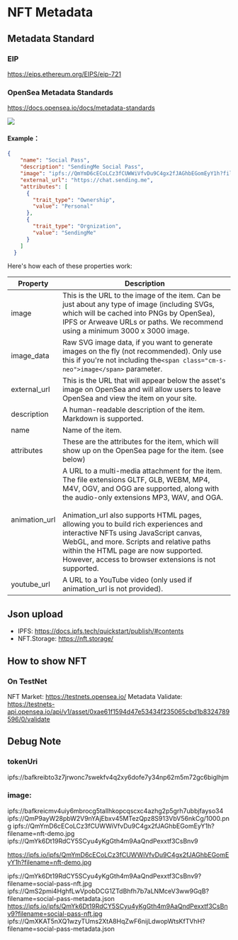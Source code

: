 # NFT Metadata

## Metadata Standard

### EIP

https://eips.ethereum.org/EIPS/eip-721

### OpenSea Metadata Standards

https://docs.opensea.io/docs/metadata-standards

![](https://files.readme.io/8357ffd-nft-metadata.png)

#### Example：

```json
{
    "name": "Social Pass",
    "description": "SendingMe Social Pass",
    "image": "ipfs://QmYmD6cECoLCz3fCUWWiVfvDu9C4gx2fJAGhbEGomEyY1h?filename=nft-demo.jpg",
    "external_url": "https://chat.sending.me",
    "attributes": [
      {
        "trait_type": "Ownership",
        "value": "Personal"
      },
      {
        "trait_type": "Orgnization",
        "value": "SendingMe"
      }
    ]
  }
```

Here's how each of these properties work:


| Property      | Description                                                                                                                                                                                                                                                                                                                                                                                                                                                          |
| --------------- | ---------------------------------------------------------------------------------------------------------------------------------------------------------------------------------------------------------------------------------------------------------------------------------------------------------------------------------------------------------------------------------------------------------------------------------------------------------------------- |
| image         | This is the URL to the image of the item. Can be just about any type of image (including SVGs, which will be cached into PNGs by OpenSea), IPFS or Arweave URLs or paths. We recommend using a minimum 3000 x 3000 image.                                                                                                                                                                                                                                            |
| image_data    | Raw SVG image data, if you want to generate images on the fly (not recommended). Only use this if you're not including the`<span class="cm-s-neo">image</span>` parameter.                                                                                                                                                                                                                                                                                           |
| external_url  | This is the URL that will appear below the asset's image on OpenSea and will allow users to leave OpenSea and view the item on your site.                                                                                                                                                                                                                                                                                                                            |
| description   | A human-readable description of the item. Markdown is supported.                                                                                                                                                                                                                                                                                                                                                                                                     |
| name          | Name of the item.                                                                                                                                                                                                                                                                                                                                                                                                                                                    |
| attributes    | These are the attributes for the item, which will show up on the OpenSea page for the item. (see below)                                                                                                                                                                                                                                                                                                                                                              |
| animation_url | A URL to a multi-media attachment for the item. The file extensions GLTF, GLB, WEBM, MP4, M4V, OGV, and OGG are supported, along with the audio-only extensions MP3, WAV, and OGA.<br/><br/>Animation_url also supports HTML pages, allowing you to build rich experiences and interactive NFTs using JavaScript canvas, WebGL, and more. Scripts and relative paths within the HTML page are now supported. However, access to browser extensions is not supported. |
| youtube_url   | A URL to a YouTube video (only used if animation_url is not provided).                                                                                                                                                                                                                                                                                                                                                                                               |

## Json upload

- IPFS: https://docs.ipfs.tech/quickstart/publish/#contents
- NFT.Storage: https://nft.storage/

## How to show NFT
### On TestNet
NFT Market: https://testnets.opensea.io/
Metadata Validate: https://testnets-api.opensea.io/api/v1/asset/0xae61f1594d47e53434f235065cbd1b8324789596/0/validate

## Debug Note

### tokenUri

ipfs://bafkreibto3z7jrwonc7swekfv4q2xy6dofe7y34np62m5m72gc6biglhjm

### image:

ipfs://bafkreicmv4uiy6mbrocg5tallhkopcqscxc4azhg2p5grh7ubbjfayso34
ipfs://QmP9ayW28pbW2V9nYAjEbxv45MTezQpz8S913VbV56nkCg/1000.png
ipfs://QmYmD6cECoLCz3fCUWWiVfvDu9C4gx2fJAGhbEGomEyY1h?filename=nft-demo.jpg
ipfs://QmYk6Dt19RdCY5SCyu4yKgGth4m9AaQndPexxtf3CsBnv9

https://ipfs.io/ipfs/QmYmD6cECoLCz3fCUWWiVfvDu9C4gx2fJAGhbEGomEyY1h?filename=nft-demo.jpg


ipfs://QmYk6Dt19RdCY5SCyu4yKgGth4m9AaQndPexxtf3CsBnv9?filename=social-pass-nft.jpg
ipfs://QmS2pmi4HghfLwVpobDCG1ZTdBhfh7b7aLNMceV3ww9GqB?filename=social-pass-metadata.json
https://ipfs.io/ipfs/QmYk6Dt19RdCY5SCyu4yKgGth4m9AaQndPexxtf3CsBnv9?filename=social-pass-nft.jpg
ipfs://QmXKAT5nXQ1wzyTUms2XtA8HqZwF6nijLdwopWtsKfTVhH?filename=social-pass-metadata.json
